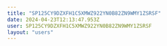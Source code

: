 ```yaml
---
title: "SP125CY9DZXFH1C5XMWZ922YN0B82ZN9WMY1ZSRSF"
date: 2024-04-23T12:13:47.953Z
user: SP125CY9DZXFH1C5XMWZ922YN0B82ZN9WMY1ZSRSF
layout: "users"
---
```

    